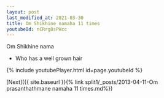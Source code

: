```yaml
---
layout: post
last_modified_at: 2021-03-30
title: Om Shikhine namaha 11 times
youtubeId: nCRrg8sPHcc
---
```

 
 
Om Shikhine nama 
 
 -  Who has a well grown hair 
 
  
 
  
 
 
 
 
 
 


{% include youtubePlayer.html id=page.youtubeId %}
 
[Next]({{ site.baseurl }}{% link  split1/_posts/2013-04-11-Om prasanthathmane namaha 11 times.md%})
 
